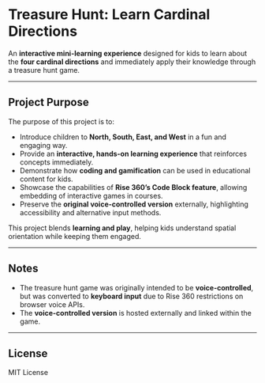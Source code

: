 # Treasure Hunt: Learn Cardinal Directions

An **interactive mini-learning experience** designed for kids to learn about the **four cardinal directions** and immediately apply their knowledge through a treasure hunt game.

---

## Project Purpose

The purpose of this project is to:

- Introduce children to **North, South, East, and West** in a fun and engaging way.  
- Provide an **interactive, hands-on learning experience** that reinforces concepts immediately.  
- Demonstrate how **coding and gamification** can be used in educational content for kids.  
- Showcase the capabilities of **Rise 360’s Code Block feature**, allowing embedding of interactive games in courses.  
- Preserve the **original voice-controlled version** externally, highlighting accessibility and alternative input methods.

This project blends **learning and play**, helping kids understand spatial orientation while keeping them engaged.

---

## Notes

- The treasure hunt game was originally intended to be **voice-controlled**, but was converted to **keyboard input** due to Rise 360 restrictions on browser voice APIs.  
- The **voice-controlled version** is hosted externally and linked within the game.

---

## License

MIT License
